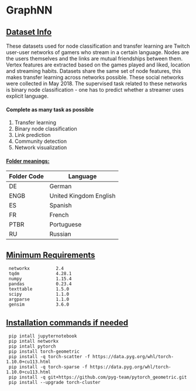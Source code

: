 # GraphNN

## <ins>Dataset Info</ins>

These datasets used for node classification and transfer learning are Twitch user-user networks of gamers who stream in a certain language. Nodes are the users themselves and the links are mutual friendships between them. Vertex features are extracted based on the games played and liked, location and streaming habits. Datasets share the same set of node features, this makes transfer learning across networks possible. These social networks were collected in May 2018. The supervised task related to these networks is binary node classification - one has to predict whether a streamer uses explicit language.

#### Complete as many task as possible
1. Transfer learning
2. Binary node classification
3. Link prediction	
4. Community detection	
5. Network visualization


#### <ins>Folder meanings:</ins>
| Folder Code | Language             |
|------|---------------------|
| DE   | German              |
| ENGB | United Kingdom English |
| ES   | Spanish             |
| FR   | French              |
| PTBR | Portuguese          |
| RU   | Russian             |


## <ins>Minimum Requirements</ins>

```
 networkx          2.4
 tqdm              4.28.1
 numpy             1.15.4
 pandas            0.23.4
 texttable         1.5.0
 scipy             1.1.0
 argparse          1.1.0
 gensim            3.6.0
```

## <ins>Installation commands if needed</ins>

 ```
  pip intall jupyternotebook
  pip intall networkx
  pip intall pytorch
  pip install torch-geometric
  pip install -q torch-scatter -f https://data.pyg.org/whl/torch-1.10.0+cu113.html
  pip install -q torch-sparse -f https://data.pyg.org/whl/torch-1.10.0+cu113.html
  pip install -q git+https://github.com/pyg-team/pytorch_geometric.git
  pip install --upgrade torch-cluster
 ```
